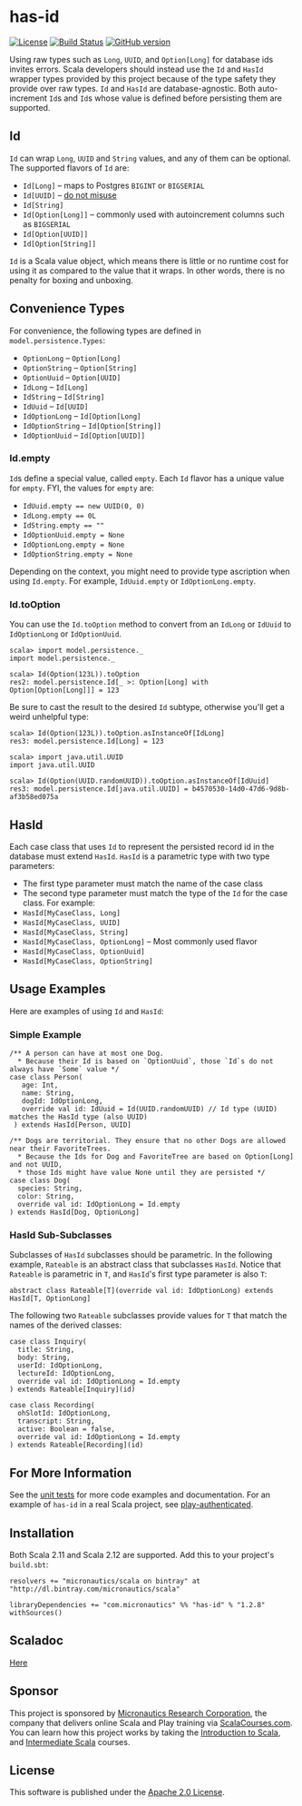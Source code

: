 # has-id

[![License](https://img.shields.io/badge/License-Apache%202.0-blue.svg)](https://opensource.org/licenses/Apache-2.0)
[![Build Status](https://travis-ci.org/mslinn/has-id.svg?branch=master)](https://travis-ci.org/mslinn/has-id)
[![GitHub version](https://badge.fury.io/gh/mslinn%2Fhas-id.svg)](https://badge.fury.io/gh/mslinn%2Fhas-id)

Using raw types such as `Long`, `UUID`, and `Option[Long]` for database ids invites errors.
Scala developers should instead use the `Id` and `HasId` wrapper types provided by this project
because of the type safety they provide over raw types.
`Id` and `HasId` are database-agnostic.
Both auto-increment `Id`s and `Id`s whose value is defined before persisting them are supported.

## Id
`Id` can wrap `Long`, `UUID` and `String` values, and any of them can be optional.
The supported flavors of `Id` are:

  * `Id[Long]` &ndash; maps to Postgres `BIGINT` or `BIGSERIAL`
  * `Id[UUID]` &ndash; [do not misuse](https://tomharrisonjr.com/uuid-or-guid-as-primary-keys-be-careful-7b2aa3dcb439)
  * `Id[String]`
  * `Id[Option[Long]]` &ndash; commonly used with autoincrement columns such as `BIGSERIAL`
  * `Id[Option[UUID]]`
  * `Id[Option[String]]`

`Id` is a Scala value object, which means there is little or no runtime cost for using it as compared to the value that it wraps.
In other words, there is no penalty for boxing and unboxing.

## Convenience Types
   For convenience, the following types are defined in `model.persistence.Types`:

   * `OptionLong`     &ndash; `Option[Long]`
   * `OptionString`   &ndash; `Option[String]`
   * `OptionUuid`     &ndash; `Option[UUID]`
   * `IdLong`         &ndash; `Id[Long]`
   * `IdString`       &ndash; `Id[String]`
   * `IdUuid`         &ndash; `Id[UUID]`
   * `IdOptionLong`   &ndash; `Id[Option[Long]`
   * `IdOptionString` &ndash; `Id[Option[String]]`
   * `IdOptionUuid`   &ndash; `Id[Option[UUID]]`

### Id.empty
`Id`s define a special value, called `empty`.
Each `Id` flavor has a unique value for `empty`.
FYI, the values for `empty` are:

  * `IdUuid.empty == new UUID(0, 0)`
  * `IdLong.empty == 0L`
  * `IdString.empty == ""`
  * `IdOptionUuid.empty = None`
  * `IdOptionLong.empty = None`
  * `IdOptionString.empty = None`

Depending on the context, you might need to provide type ascription when using `Id.empty`.
For example, `IdUuid.empty` or `IdOptionLong.empty`.

### Id.toOption
You can use the `Id.toOption` method to convert from an `IdLong` or `IdUuid` to `IdOptionLong` or `IdOptionUuid`.
```
scala> import model.persistence._
import model.persistence._

scala> Id(Option(123L)).toOption
res2: model.persistence.Id[_ >: Option[Long] with Option[Option[Long]]] = 123
```
Be sure to cast the result to the desired `Id` subtype, otherwise you'll get a weird unhelpful type:
```
scala> Id(Option(123L)).toOption.asInstanceOf[IdLong]
res3: model.persistence.Id[Long] = 123

scala> import java.util.UUID
import java.util.UUID

scala> Id(Option(UUID.randomUUID)).toOption.asInstanceOf[IdUuid]
res3: model.persistence.Id[java.util.UUID] = b4570530-14d0-47d6-9d8b-af3b58ed075a
```

## HasId
Each case class that uses `Id` to represent the persisted record id in the database must extend `HasId`.
`HasId` is a parametric type with two type parameters:
  * The first type parameter must match the name of the case class
  * The second type parameter must match the type of the `Id` for the case class.
For example:
  * `HasId[MyCaseClass, Long]`
  * `HasId[MyCaseClass, UUID]`
  * `HasId[MyCaseClass, String]`
  * `HasId[MyCaseClass, OptionLong]` &ndash; Most commonly used flavor
  * `HasId[MyCaseClass, OptionUuid]`
  * `HasId[MyCaseClass, OptionString]`

## Usage Examples
Here are examples of using `Id` and `HasId`:

### Simple Example
```
/** A person can have at most one Dog.
  * Because their Id is based on `OptionUuid`, those `Id`s do not always have `Some` value */
case class Person(
   age: Int,
   name: String,
   dogId: IdOptionLong,
   override val id: IdUuid = Id(UUID.randomUUID) // Id type (UUID) matches the HasId type (also UUID)
 ) extends HasId[Person, UUID]

/** Dogs are territorial. They ensure that no other Dogs are allowed near their FavoriteTrees.
  * Because the Ids for Dog and FavoriteTree are based on Option[Long] and not UUID,
  * those Ids might have value None until they are persisted */
case class Dog(
  species: String,
  color: String,
  override val id: IdOptionLong = Id.empty
) extends HasId[Dog, OptionLong]
```

### HasId Sub-Subclasses
Subclasses of `HasId` subclasses should be parametric.
In the following example, `Rateable` is an abstract class that subclasses `HasId`.
Notice that `Rateable` is parametric in `T`, and `HasId`'s first type parameter is also `T`:
```
abstract class Rateable[T](override val id: IdOptionLong) extends HasId[T, OptionLong]
```
The following two `Rateable` subclasses provide values for `T` that match the names of the derived classes:

```
case class Inquiry(
  title: String,
  body: String,
  userId: IdOptionLong,
  lectureId: IdOptionLong,
  override val id: IdOptionLong = Id.empty
) extends Rateable[Inquiry](id)

case class Recording(
  ohSlotId: IdOptionLong,
  transcript: String,
  active: Boolean = false,
  override val id: IdOptionLong = Id.empty
) extends Rateable[Recording](id)
```

## For More Information
See the [unit tests](https://github.com/mslinn/has-id/blob/master/src/test/scala/IdTest.scala#L32-L62)
for more code examples and documentation.
For an example of `has-id` in a real Scala project, see [play-authenticated](https://github.com/mslinn/play-authenticated/).

## Installation
Both Scala 2.11 and Scala 2.12 are supported.
Add this to your project's `build.sbt`:

    resolvers += "micronautics/scala on bintray" at "http://dl.bintray.com/micronautics/scala"

    libraryDependencies += "com.micronautics" %% "has-id" % "1.2.8" withSources()

## Scaladoc
[Here](http://mslinn.github.io/has-id/latest/api/#model.persistence.package)

## Sponsor
This project is sponsored by [Micronautics Research Corporation](http://www.micronauticsresearch.com/),
the company that delivers online Scala and Play training via [ScalaCourses.com](http://www.ScalaCourses.com).
You can learn how this project works by taking the [Introduction to Scala](http://www.ScalaCourses.com/showCourse/40),
and [Intermediate Scala](http://www.ScalaCourses.com/showCourse/45) courses.

## License
This software is published under the [Apache 2.0 License](http://www.apache.org/licenses/LICENSE-2.0.html).
